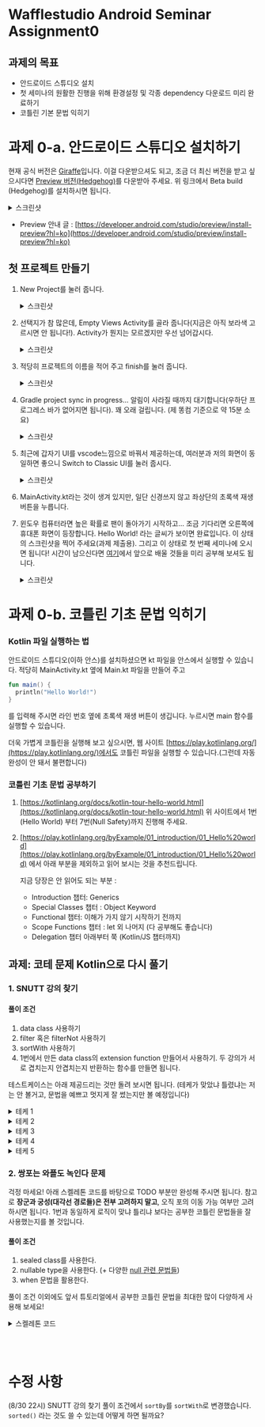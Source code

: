 # Wafflestudio Android Seminar Assignment0

## 과제의 목표
- 안드로이드 스튜디오 설치
- 첫 세미나의 원활한 진행을 위해 환경설정 및 각종 dependency 다운로드 미리 완료하기
- 코틀린 기본 문법 익히기


# 과제 0-a. 안드로이드 스튜디오 설치하기

현재 공식 버전은 [Giraffe](https://developer.android.com/studio)입니다. 이걸 다운받으셔도 되고, 조금 더 최신 버전을 받고 싶으시다면 [Preview 버전(Hedgehog)](https://developer.android.com/studio/preview)를 다운받아 주세요.
위 링크에서 Beta build (Hedgehog)를 설치하시면 됩니다.
<details>
<summary>스크린샷</summary>
<div markdown="1">

<img src="https://github.com/JuTaK97/JuTaK97.github.io/assets/88367636/208c11f8-a5de-4a98-9fbb-43b1e7d1956b" width=800 />

</div>
</details>

- Preview 안내 글 : [https://developer.android.com/studio/preview/install-preview?hl=ko](https://developer.android.com/studio/preview/install-preview?hl=ko)

## 첫 프로젝트 만들기
1. New Project를 눌러 줍니다.
    <details>
    <summary>스크린샷</summary>
    <div markdown="1">
    
    <img src="https://github.com/JuTaK97/JuTaK97.github.io/assets/88367636/760691aa-ccbe-44a1-8a0e-0d6863bd15e6" width=800 />
    
    </div>
    </details>
2. 선택지가 참 많은데, Empty Views Activity를 골라 줍니다(지금은 아직 보라색 고르시면 안 됩니다!). Activity가 뭔지는 모르겠지만 우선 넘어갑시다.
    <details>
    <summary>스크린샷</summary>
    <div markdown="1">
    
    <img src="https://github.com/JuTaK97/JuTaK97.github.io/assets/88367636/09958509-3ab4-4203-83d0-aa329da901d1" width=800 />
    
    </div>
    </details>
3. 적당히 프로젝트의 이름을 적어 주고 finish를 눌러 줍니다.
    <details>
    <summary>스크린샷</summary>
    <div markdown="1">
    
    <img src="https://github.com/JuTaK97/JuTaK97.github.io/assets/88367636/b515ef4d-5114-436d-a6f2-03cfbb24769d" width=800 />
    <img src="https://github.com/JuTaK97/JuTaK97.github.io/assets/88367636/2c1bb76f-4736-4ddd-bc71-fd6344b36942" width=800 />
    
    </div>
    </details>
4. Gradle project sync in progress... 알림이 사라질 때까지 대기합니다(우하단 프로그레스 바가 없어지면 됩니다). 꽤 오래 걸립니다. (제 똥컴 기준으로 약 15분 소요)
    <details>
    <summary>스크린샷</summary>
    <div markdown="1">
    
    <img src="https://github.com/JuTaK97/JuTaK97.github.io/assets/88367636/a64e0182-7a6a-4c8d-8e7d-dc098f5b2fe7" width=800 />
    
    </div>
    </details>
5. 최근에 갑자기 UI를 vscode느낌으로 바꿔서 제공하는데, 여러분과 저의 화면이 동일하면 좋으니 Switch to Classic UI를 눌러 줍시다.
    <details>
    <summary>스크린샷</summary>
    <div markdown="1">
    
    <img src="https://github.com/JuTaK97/JuTaK97.github.io/assets/88367636/a8317647-f968-4713-8f6c-0cd726898e5d" width=800 />
    
    </div>
    </details>
6. MainActivity.kt라는 것이 생겨 있지만, 일단 신경쓰지 않고 좌상단의 초록색 재생 버튼을 누릅니다.
7. 윈도우 컴퓨터라면 높은 확률로 팬이 돌아가기 시작하고... 조금 기다리면 오른쪽에 휴대폰 화면이 등장합니다. Hello World! 라는 글씨가 보이면 완료입니다. 이 상태의 스크린샷을 찍어 주세요(과제 제출용). 그리고 이 상태로 첫 번째 세미나에 오시면 됩니다! 시간이 남으신다면 [여기](https://developer.android.com/courses/android-basics-kotlin/unit-1)에서 앞으로 배울 것들을 미리 공부해 보셔도 됩니다.
    <details>
    <summary>스크린샷</summary>
    <div markdown="1">
    
    <img src="https://github.com/JuTaK97/JuTaK97.github.io/assets/88367636/a9e47253-f143-49e2-a88f-5949f90c1e52" width=800 />
    
    </div>
    </details>


# 과제 0-b. 코틀린 기초 문법 익히기

### Kotlin 파일 실행하는 법
안드로이드 스튜디오(이하 안스)를 설치하셨으면 kt 파일을 안스에서 실행할 수 있습니다.
적당히 MainActivity.kt 옆에 Main.kt 파일을 만들어 주고 
```kotlin
fun main() {
  println("Hello World!")
}
```
를 입력해 주시면 라인 번호 옆에 초록색 재생 버튼이 생깁니다. 누르시면 main 함수를 실행할 수 있습니다.

더욱 가볍게 코틀린을 실행해 보고 싶으시면, 웹 사이트 [https://play.kotlinlang.org/](https://play.kotlinlang.org/)에서도 코틀린 파일을 실행할 수 있습니다.(그런데 자동완성이 안 돼서 불편합니다)

### 코틀린 기초 문법 공부하기
1. [https://kotlinlang.org/docs/kotlin-tour-hello-world.html](https://kotlinlang.org/docs/kotlin-tour-hello-world.html)
위 사이트에서 1번(Hello World) 부터 7번(Null Safety)까지 진행해 주세요.

2. [https://play.kotlinlang.org/byExample/01_introduction/01_Hello%20world](https://play.kotlinlang.org/byExample/01_introduction/01_Hello%20world) 에서 아래 부분을 제외하고 읽어 보시는 것을 추천드립니다.

    지금 당장은 안 읽어도 되는 부분 :
    - Introduction 챕터: Generics
    - Special Classes 챕터 : Object Keyword
    - Functional 챕터: 이해가 가지 않기 시작하기 전까지
    - Scope Functions 챕터 : let 외 나머지 (다 공부해도 좋습니다)
    - Delegation 챕터 아래부터 쭉 (Kotlin/JS 챕터까지)

## 과제: 코테 문제 Kotlin으로 다시 풀기

### 1. SNUTT 강의 찾기

#### 풀이 조건
1. data class 사용하기
2. filter 혹은 filterNot 사용하기
4. sortWith 사용하기
5. 1번에서 만든 data class의 extension function 만들어서 사용하기. 두 강의가 서로 겹치는지 안겹치는지 반환하는 함수를 만들면 됩니다.

테스트케이스는 아래 제공드리는 것만 돌려 보시면 됩니다. (테케가 맞았냐 틀렸냐는 저는 안 볼거고, 문법을 예쁘고 멋지게 잘 썼는지만 볼 예정입니다)

<details>
<summary>테케 1</summary>
<div markdown="1">

```
input

3 3
1 1 2 3
3 1 4 6
10 2 3 7
7 3 3 5
6 3 3 6
5 3 3 7

output

7
6
5
```

</div>
</details>


<details>
<summary>테케 2</summary>
<div markdown="1">

```
input

0 3
1 1 3 5
3 1 6 8
5 4 3 9

output

1
3
5
```

</div>
</details>

<details>
<summary>테케 3</summary>
<div markdown="1">

```
input

3 0
1 1 2 3
3 1 4 6
5 2 3 7

output

0
```

</div>
</details>

<details>
<summary>테케 4</summary>
<div markdown="1">

```
input

4 5
10 1 2 3
9 1 4 6
11 2 3 7
13 4 3 10
17 1 2 3
1 1 4 6
7 2 3 7
6 4 3 10
5 5 1 9

output

5
```

</div>
</details>

<details>
<summary>테케 5</summary>
<div markdown="1">

```
input

1 3
5 1 3 5
4 1 6 8
2 1 6 8
1 4 3 9

output

2
4
1
```

</div>
</details>

### 2. 쌍포는 와플도 녹인다 문제
걱정 마세요! 아래 스켈레톤 코드를 바탕으로 TODO 부분만 완성해 주시면 됩니다.
참고로 **장군과 궁성(대각선 경로들)은 전부 고려하지 말고**, 오직 포의 이동 가능 여부만 고려하시면 됩니다. 1번과 동일하게 로직이 맞냐 틀리냐 보다는 공부한 코틀린 문법들을 잘 사용했는지를 볼 것입니다.

#### 풀이 조건
1. sealed class를 사용한다.
2. nullable type을 사용한다. (+ 다양한 [null 관련 문법들](https://play.kotlinlang.org/byExample/01_introduction/04_Null%20Safety)) 
3. when 문법을 활용한다.

풀이 조건 이외에도 앞서 튜토리얼에서 공부한 코틀린 문법을 최대한 많이 다양하게 사용해 보세요!

<details>
<summary>스켈레톤 코드</summary>
<div markdown="1">

```kotlin
data class Point(
    val x: Int,
    val y: Int,
)

sealed class Piece(open val pos: Point, open val team: Boolean) { // team이 true이면 우리 편 기물
    data class Pho(override val pos: Point, override val team: Boolean) : Piece(pos, team)
    // TODO
    // data class Cha( ... )
    // data class Jol( ... )
    // data class King( ... )
}

fun canPhoMoveTo(board: Array<Array<Piece?>>, next: Point): Boolean {
    // TODO : board가 주어졌을 때, next 위치로 내 포가 이동할 수 있는지 없는지 반환
    return true
}
```

</div>
</details>

<br /> <br />


# 수정 사항
(8/30 22시) SNUTT 강의 찾기 풀이 조건에서 `sortBy`를 `sortWith`로 변경했습니다. `sorted()` 라는 것도 쓸 수 있는데 어떻게 하면 될까요?
